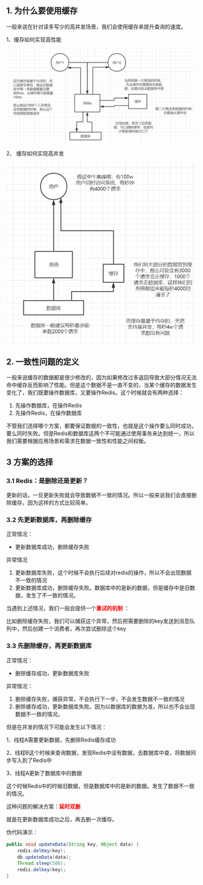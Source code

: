 ## 1. 为什么要使用缓存

一般来说在针对读多写少的高并发场景，我们会使用缓存来提升查询的速度。



1、缓存如何实现高性能



![image-20210525220305133](image/image-20210525220305133.png)



2、 缓存如何实现高并发



![image-20210525220348166](image/image-20210525220348166.png)



## 2. 一致性问题的定义

一般来说缓存的数据都是很少修改的，因为如果修改过多返回导致大部分情况无法命中缓存反而影响了性能。但是这个数据不是一直不变的，当某个缓存的数据发生变化了，我们既要操作数据库，又要操作Redis。这个时候就会有两种选择：

1. 先操作数据库，在操作Redis
2. 先操作Redis，在操作数据库



不管我们选择哪个方案，都要保证数据的一致性，也就是这个操作要么同时成功，要么同时失败。但是Redis和数据库这两个不可能通过使用事务来达到统一，所以我们需要根据应用场景和需求在数据一致性和性能之间权衡。



## 3 方案的选择

### 3.1 Redis：是删除还是更新？

​	更新的话，一旦更新失败就会导致数据不一致的情况。所以一般来说我们会直接删除缓存，因为这样的方式比较简单。



### 3.2 先更新数据库，再删除缓存

正常情况：

- 更新数据库成功，删除缓存失败



异常情况

1. 更新数据库失败，这个时候不会执行后续对redis的操作，所以不会出现数据不一致的情况
2. 更新数据库成功，删除缓存失败。数据库中的是新的数据，但是缓存中是旧数据，发生了不一致的情况。



当遇到上述情况，我们一般会提供一个<font color='red'>**重试的机制**</font> ：

比如删除缓存失败，我们可以捕获这个异常，然后把需要删除的key发送到消息队列中，然后创建一个消费者，再次尝试删除这个key



### 3.3 先删除缓存，再更新数据库

正常情况：

- 删除缓存成功，更新数据库失败



异常情况：

1. 删除缓存失败，捕获异常，不会执行下一步，不会发生数据不一致的情况
2. 删除缓存成功，更新数据库失败。因为以数据库的数据为准，所以也不会出现数据不一致的情况。



但是在并发的情况下可能会发生以下情况：

1、线程A需要更新数据，先删除Redis缓存成功

2、线程B这个时候来查询数据，发现Redis中没有数据，去数据库中查，将数据同步写入到了Redis中

3、线程A更新了数据库中的数据

这个时候Redis中的时候旧数据，但是数据库中的是新的数据。发生了数据不一致的情况。



这种问题的解决方案：<font color='red'>**延时双删**</font>

就是在更新数据库成功之后，再去删一次缓存。

伪代码演示：

```java
public void updateData(String key, Object data) {
    redis.delKey(key);
    db.updateData(data);
    Thread.sleep(500);
    redis.delkey(key);
}
```

